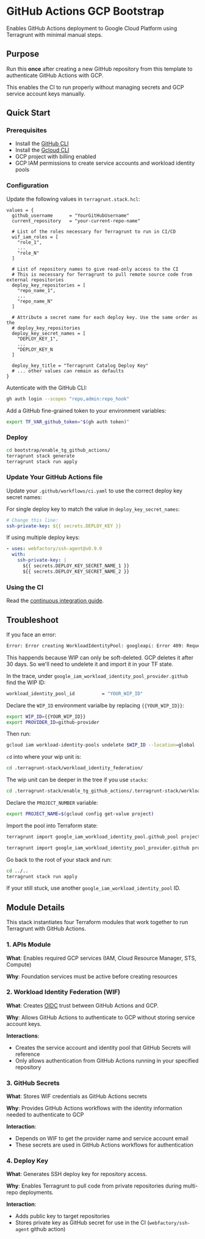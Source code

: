 # GitHub Actions GCP Bootstrap
Enables GitHub Actions deployment to Google Cloud Platform using Terragrunt with minimal manual steps.

## Purpose

Run this **once** after creating a new GitHub repository from this template to authenticate GitHub Actions with GCP.

This enables the CI to run properly without managing secrets and GCP service account keys manually.

## Quick Start

### Prerequisites
- Install the [GitHub CLI](https://github.com/cli/cli#installation)
- Install the [Gcloud CLI](https://cloud.google.com/sdk/docs/install)
- GCP project with billing enabled
- GCP IAM permissions to create service accounts and workload identity pools

### Configuration

Update the following values in `terragrunt.stack.hcl`:

```hcl
values = {
  github_username      = "YourGitHubUsername"
  current_repository   = "your-current-repo-name"

  # List of the roles necessary for Terragrunt to run in CI/CD
  wif_iam_roles = [
    "role_1",
    ...
    "role_N"
  ]

  # List of repository names to give read-only access to the CI
  # This is necessary for Terragrunt to pull remote source code from external repositories
  deploy_key_repositories = [
    "repo_name_1",
    ...
    "repo_name_N"
  ]

  # Attribute a secret name for each deploy key. Use the same order as the
  # deploy_key_repositories
  deploy_key_secret_names = [
    "DEPLOY_KEY_1",
    ...
    "DEPLOY_KEY_N
  ]

  deploy_key_title = "Terragrunt Catalog Deploy Key"
  # ... other values can remain as defaults
}
```

Autenticate with the GitHub CLI:
```bash
gh auth login --scopes "repo,admin:repo_hook"
```

Add a GitHub fine-grained token to your environment variables:
```bash
export TF_VAR_github_token="$(gh auth token)"
```

### Deploy
```bash
cd bootstrap/enable_tg_github_actions/
terragrunt stack generate
terragrunt stack run apply
```

### Update Your GitHub Actions file

Update your `.github/workflows/ci.yaml` to use the correct deploy key secret names:

For single deploy key to match the value in `deploy_key_secret_names`:
```yaml
# Change this line:
ssh-private-key: ${{ secrets.DEPLOY_KEY }}
```

If using multiple deploy keys:
```yaml
- uses: webfactory/ssh-agent@v0.9.0
  with:
    ssh-private-key: |
      ${{ secrets.DEPLOY_KEY_SECRET_NAME_1 }}
      ${{ secrets.DEPLOY_KEY_SECRET_NAME_2 }}
```

### Using the CI
Read the [continuous integration guide](../docs/continuous-integration.md#using-the-ci).

## Troubleshoot
If you face an error:
```bash
Error: Error creating WorkloadIdentityPool: googleapi: Error 409: Requested entity already exists
```

This happends because WIP can only be soft-deleted. GCP deletes it after 30 days.
So we'll need to undelete it and import it in your TF state.

In the trace, under `google_iam_workload_identity_pool_provider.github` find the WIP ID:
```bash
workload_identity_pool_id          = "YOUR_WIP_ID"
```

Declare the `WIP_ID` environment varialbe by replacing `{{YOUR_WIP_ID}}`:
```bash
export WIP_ID={{YOUR_WIP_ID}}
export PROVIDER_ID=github-provider
```

Then run:
```bash
gcloud iam workload-identity-pools undelete $WIP_ID --location=global
```

`cd` into where your wip unit is:
```bash
cd .terragrunt-stack/workload_identity_federation/
```

The wip unit can be deeper in the tree if you use `stacks`:
```bash
cd .terragrunt-stack/enable_tg_github_actions/.terragrunt-stack/workload_identity_federation
```

Declare the `PROJECT_NUMBER` variable:
```bash
export PROJECT_NAME=$(gcloud config get-value project)
```

Import the pool into Terraform state:
```bash
terragrunt import google_iam_workload_identity_pool.github_pool projects/$PROJECT_NAME/locations/global/workloadIdentityPools/$WIP_ID

terragrunt import google_iam_workload_identity_pool_provider.github projects/$PROJECT_NAME/locations/global/workloadIdentityPools/$WIP_ID/providers/$PROVIDER_ID
```

Go back to the root of your stack and run:
```bash
cd ../..
terragrunt stack run apply
```

If your still stuck, use another `google_iam_workload_identity_pool` ID.

## Module Details

This stack instantiates four Terraform modules that work together to run Terragrunt with GitHub Actions.

### 1. APIs Module
**What**: Enables required GCP services (IAM, Cloud Resource Manager, STS, Compute)

**Why**: Foundation services must be active before creating resources  

### 2. Workload Identity Federation (WIF)
**What**: Creates [OIDC](http://docs.github.com/en/actions/concepts/security/openid-connect) trust between GitHub Actions and GCP.

**Why**: Allows GitHub Actions to authenticate to GCP without storing service account keys.

**Interactions**:
- Creates the service account and identity pool that GitHub Secrets will reference
- Only allows authentication from GitHub Actions running in your specified repository 

### 3. GitHub Secrets
**What**: Stores WIF credentials as GitHub Actions secrets

**Why**: Provides GitHub Actions workflows with the identity information needed to authenticate to GCP

**Interaction**: 
- Depends on WIF to get the provider name and service account email
- These secrets are used in GitHub Actions workflows for authentication

### 4. Deploy Key
**What**: Generates SSH deploy key for repository access.

**Why**: Enables Terragrunt to pull code from private repositories during multi-repo deployments.

**Interaction**: 
- Adds public key to target repositories
- Stores private key as GitHub secret for use in the CI (`webfactory/ssh-agent` github action)